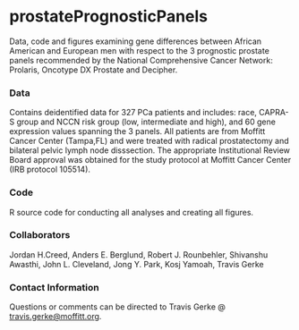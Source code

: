 # prostatePrognosticPanels

Data, code and figures examining gene differences between African American and European men with respect to the 3 prognostic prostate panels recommended by the National Comprehensive Cancer Network: Prolaris, Oncotype DX Prostate and Decipher.

### Data 

Contains deidentified data for 327 PCa patients and includes: race, CAPRA-S group and NCCN risk group (low, intermediate and high), and 60 gene expression values spanning the 3 panels. All patients are from Moffitt Cancer Center (Tampa,FL) and were treated with radical prostatectomy and bilateral pelvic lymph node disssection. The appropriate Institutional Review Board approval was obtained for the study protocol at Moffitt Cancer Center (IRB protocol 105514). 

### Code

R source code for conducting all analyses and creating all figures. 

### Collaborators  

Jordan H.Creed, Anders E. Berglund, Robert J. Rounbehler, Shivanshu Awasthi, John L. Cleveland, Jong Y. Park, Kosj Yamoah, Travis Gerke 

### Contact Information

Questions or comments can be directed to Travis Gerke @ travis.gerke@moffitt.org.
